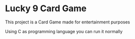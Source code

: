 <h1>Lucky 9 Card Game</h1>
<p>This project is a Card Game made for entertainment purposes</p>
<p>Using C as programming language you can run it normally</p>
